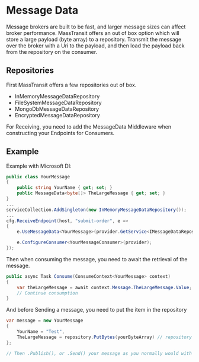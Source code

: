 # Message Data

Message brokers are built to be fast, and larger message sizes can affect broker performance. MassTransit offers an out of box option which will store a large payload (byte array) to a repository. Transmit the message over the broker with a Uri to the payload, and then load the payload back from the repository on the consumer.

## Repositories

First MassTransit offers a few repositories out of box.

* InMemoryMessageDataRepository
* FileSystemMessageDataRepository
* MongoDbMessageDataRepository
* EncryptedMessageDataRepository

For Receiving, you need to add the MessageData Middleware when constructing your Endpoints for Consumers.

## Example

Example with Microsoft DI:

```csharp
public class YourMessage
{
    public string YourName { get; set; }
    public MessageData<byte[]> TheLargeMessage { get; set; }
}
...
serviceCollection.AddSingleton(new InMemoryMessageDataRepository());
...
cfg.ReceiveEndpoint(host, "submit-order", e =>
{
    e.UseMessageData<YourMessage>(provider.GetService<IMessageDataRepository>());

    e.ConfigureConsumer<YourMessageConsumer>(provider);
});
```

Then when consuming the message, you need to await the retrieval of the message.

```csharp
public async Task Consume(ConsumeContext<YourMessage> context)
{
    var theLargeMessage = await context.Message.TheLargeMessage.Value;
    // Continue consumption
}
```

And before Sending a message, you need to put the item in the repository

```csharp
var message = new YourMessage
{
    YourName = "Test",
    TheLargeMessage = repository.PutBytes(yourByteArray) // repository is of the type IMessageDataRepository
};

// Then .Publish(), or .Send() your message as you normally would with MassTransit
```
